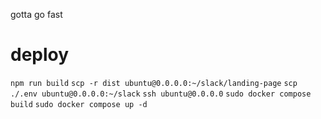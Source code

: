 gotta go fast

# deploy

`npm run build`
`scp -r dist ubuntu@0.0.0.0:~/slack/landing-page`
`scp ./.env ubuntu@0.0.0.0:~/slack`
`ssh ubuntu@0.0.0.0`
`sudo docker compose build`
`sudo docker compose up -d`
